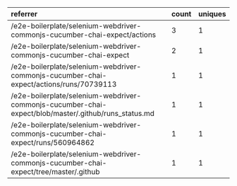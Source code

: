 | referrer                                                                                             | count | uniques |
| :--------------------------------------------------------------------------------------------------- | :---- | :------ |
| /e2e-boilerplate/selenium-webdriver-commonjs-cucumber-chai-expect/actions                            | 3     | 1       |
| /e2e-boilerplate/selenium-webdriver-commonjs-cucumber-chai-expect                                    | 2     | 1       |
| /e2e-boilerplate/selenium-webdriver-commonjs-cucumber-chai-expect/actions/runs/70739113              | 1     | 1       |
| /e2e-boilerplate/selenium-webdriver-commonjs-cucumber-chai-expect/blob/master/.github/runs_status.md | 1     | 1       |
| /e2e-boilerplate/selenium-webdriver-commonjs-cucumber-chai-expect/runs/560964862                     | 1     | 1       |
| /e2e-boilerplate/selenium-webdriver-commonjs-cucumber-chai-expect/tree/master/.github                | 1     | 1       |